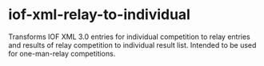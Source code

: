 # iof-xml-relay-to-individual
Transforms IOF XML 3.0 entries for individual competition to relay entries and results of relay competition to individual result list. Intended to be used for one-man-relay competitions.
